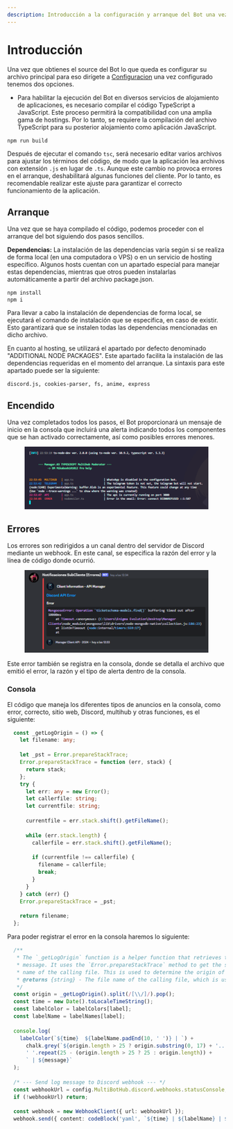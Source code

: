 ```yaml
---
description: Introducción a la configuración y arranque del Bot una vez descargado
---
```


# Introducción

Una vez que obtienes el source del Bot lo que queda es configurar su archivo principal para eso dirígete a [Configuracion](configuracion.md) una vez configurado tenemos dos opciones.

* Para habilitar la ejecución del Bot en diversos servicios de alojamiento de aplicaciones, es necesario compilar el código TypeScript a JavaScript. Este proceso permitirá la compatibilidad con una amplia gama de hostings. Por lo tanto, se requiere la compilación del archivo TypeScript para su posterior alojamiento como aplicación JavaScript.

```
npm run build
```

Después de ejecutar el comando `tsc`, será necesario editar varios archivos para ajustar los términos del código, de modo que la aplicación lea archivos con extensión `.js` en lugar de `.ts`. Aunque este cambio no provoca errores en el arranque, deshabilitará algunas funciones del cliente. Por lo tanto, es recomendable realizar este ajuste para garantizar el correcto funcionamiento de la aplicación.

## Arranque

Una vez que se haya compilado el código, podemos proceder con el arranque del bot siguiendo dos pasos sencillos.

**Dependencias:** La instalación de las dependencias varía según si se realiza de forma local (en una computadora o VPS) o en un servicio de hosting específico. Algunos hosts cuentan con un apartado especial para manejar estas dependencias, mientras que otros pueden instalarlas automáticamente a partir del archivo package.json.

```
npm install
npm i
```

Para llevar a cabo la instalación de dependencias de forma local, se ejecutará el comando de instalación que se especifica, en caso de existir. Esto garantizará que se instalen todas las dependencias mencionadas en dicho archivo.

En cuanto al hosting, se utilizará el apartado por defecto denominado "ADDITIONAL NODE PACKAGES". Este apartado facilita la instalación de las dependencias requeridas en el momento del arranque. La sintaxis para este apartado puede ser la siguiente:

```
discord.js, cookies-parser, fs, anime, express
```

## Encendido

Una vez completados todos los pasos, el Bot proporcionará un mensaje de inicio en la consola que incluirá una alerta indicando todos los componentes que se han activado correctamente, así como posibles errores menores.

<figure><img src="../../.gitbook/assets/Captura de pantalla 2024-03-17 225441.png" alt=""><figcaption></figcaption></figure>

## Errores

Los errores son redirigidos a un canal dentro del servidor de Discord mediante un webhook. En este canal, se especifica la razón del error y la línea de código donde ocurrió.

<figure><img src="../../.gitbook/assets/Captura de pantalla 2024-03-24 155014.png" alt=""><figcaption></figcaption></figure>

Este error también se registra en la consola, donde se detalla el archivo que emitió el error, la razón y el tipo de alerta dentro de la consola.

### Consola

El código que maneja los diferentes tipos de anuncios en la consola, como error, correcto, sitio web, Discord, multihub y otras funciones, es el siguiente:

```typescript
  const _getLogOrigin = () => {
    let filename: any;

    let _pst = Error.prepareStackTrace;
    Error.prepareStackTrace = function (err, stack) {
      return stack;
    };
    try {
      let err: any = new Error();
      let callerfile: string;
      let currentfile: string;

      currentfile = err.stack.shift().getFileName();

      while (err.stack.length) {
        callerfile = err.stack.shift().getFileName();

        if (currentfile !== callerfile) {
          filename = callerfile;
          break;
        }
      }
    } catch (err) {}
    Error.prepareStackTrace = _pst;

    return filename;
  };
```

Para poder registrar el error en la consola haremos lo siguiente:

```typescript
  /**
   * The `_getLogOrigin` function is a helper function that retrieves the origin or source of the log
   * message. It uses the `Error.prepareStackTrace` method to get the stack trace and extract the file
   * name of the calling file. This is used to determine the origin of the log message.
   * @returns {string} - The file name of the calling file, which is used as the origin of the log message.
   */
  const origin = _getLogOrigin().split(/[\\/]/).pop();
  const time = new Date().toLocaleTimeString();
  const labelColor = labelColors[label];
  const labelName = labelNames[label];

  console.log(
    labelColor(`${time}  ${labelName.padEnd(10, ' ')} | `) +
      chalk.grey(`${origin.length > 25 ? origin.substring(0, 17) + '...' : origin}`) +
      ' '.repeat(25 - (origin.length > 25 ? 25 : origin.length)) +
      ` | ${message}`
  );

  /* --- Send log message to Discord webhook --- */
  const webhookUrl = config.MultiBotHub.discord.webhooks.statusConsole;
  if (!webhookUrl) return;

  const webhook = new WebhookClient({ url: webhookUrl });
  webhook.send({ content: codeBlock('yaml', `${time} | ${labelName} | ${origin} | ${message}`) });
```
